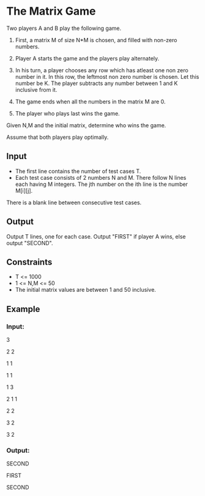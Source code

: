 # The Matrix Game

Two players A and B play the following game.

1) First, a matrix M of size N*M is chosen, and filled with non-zero numbers.

2) Player A starts the game and the players play alternately.

3) In his turn, a player chooses any row which has atleast one non zero number in it. In this row, the leftmost non zero number is chosen. 
Let this number be K. The player subtracts any number between 1 and K inclusive from it.

4) The game ends when all the numbers in the matrix M are 0.

5) The player who plays last wins the game.

Given N,M and the initial matrix, determine who wins the game.

Assume that both players play optimally.

## Input

- The first line contains the number of test cases T.
- Each test case consists of 2 numbers N and M. There follow N lines each having M integers. The jth number on the ith line is the number M[i][j].

There is a blank line between consecutive test cases.

## Output

Output T lines, one for each case. Output "FIRST" if player A wins, else output "SECOND".

## Constraints

- T <= 1000
- 1 <= N,M <= 50
- The initial matrix values are between 1 and 50 inclusive.

## Example

### Input:

3

2 2

1 1

1 1

1 3

2 1 1

2 2

3 2

3 2

### Output:

SECOND

FIRST

SECOND
